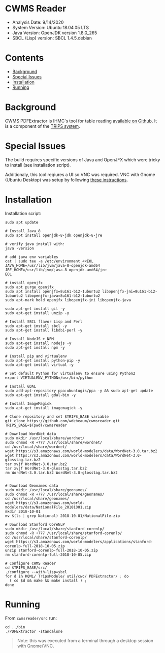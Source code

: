 # CWMS Reader

* Analysis Date: 9/14/2020
* System Version: Ubuntu 18.04.05 LTS
* Java Version: OpenJDK version 1.8.0_265
* SBCL (Lisp) version: SBCL 1.4.5.debian

# Contents
* [Background](#background)
* [Special Issues](#special-issues)
* [Installation](#installation)
* [Running](#running)

# Background

CWMS PDFExtractor is IHMC's tool for table reading [available on Github](https://github.com/wdebeaum/cwmsreader). It is a component of the [TRIPS system](http://trips.ihmc.us/parser/).

# Special Issues

The build requires specific versions of Java and OpenJFX which were tricky to install (see installation script).

Additionaly, this tool reqiures a UI so VNC was required. VNC with Gnome (Ubuntu Desktop) was setup by following [these instructions](https://www.teknotut.com/en/install-vnc-server-with-gnome-display-on-ubuntu-18-04/).

# Installation

Installation script:

```
sudo apt update

# Install Java 8
sudo apt install openjdk-8-jdk openjdk-8-jre

# verify java install with:
java -version

# add java env variables
cat | sudo tee -a /etc/environment <<EOL
JAVA_HOME=/usr/lib/jvm/java-8-openjdk-amd64
JRE_HOME=/usr/lib/jvm/java-8-openjdk-amd64/jre
EOL

# install openjfx
sudo apt purge openjfx
sudo apt install openjfx=8u161-b12-1ubuntu2 libopenjfx-jni=8u161-b12-1ubuntu2 libopenjfx-java=8u161-b12-1ubuntu2
sudo apt-mark hold openjfx libopenjfx-jni libopenjfx-java

sudo apt-get install git -y
sudo apt-get install unzip -y

# Install SBCL flavor Lisp and Perl
sudo apt-get install sbcl -y
sudo apt-get install libdbi-perl -y

# Install NodeJS + NPM
sudo apt-get install nodejs -y
sudo apt-get install npm -y

# Install pip and virtualenv
sudo apt-get install python-pip -y
sudo apt-get install virtual -y

# Set default Python for virtualenv to ensure using Python2
export VIRTUALENV_PYTHON=/usr/bin/python

# Install GDAL
sudo add-apt-repository ppa:ubuntugis/ppa -y && sudo apt-get update
sudo apt-get install gdal-bin -y

# Install ImageMagick
sudo apt-get install imagemagick -y

# Clone repository and set $TRIPS_BASE variable
git clone https://github.com/wdebeaum/cwmsreader.git
TRIPS_BASE=$(pwd)/cwmsreader

# Download WordNet data
sudo mkdir /usr/local/share/wordnet/
sudo chmod -R +777 /usr/local/share/wordnet/
cd /usr/local/share/wordnet/
wget https://s3.amazonaws.com/world-modelers/data/WordNet-3.0.tar.bz2
wget https://s3.amazonaws.com/world-modelers/data/WordNet-3.0-glosstag.tar.bz2
tar xvjf WordNet-3.0.tar.bz2
tar xvjf WordNet-3.0-glosstag.tar.bz2
rm WordNet-3.0.tar.bz2 WordNet-3.0-glosstag.tar.bz2


# Download Geonames data
sudo mkdir /usr/local/share/geonames/
sudo chmod -R +777 /usr/local/share/geonames/
cd /usr/local/share/geonames/
wget https://s3.amazonaws.com/world-modelers/data/NationalFile_20181001.zip
mkdir 2018-10-01
mv $(ls | grep National) 2018-10-01/NationalFile.zip

# Download Stanford CoreNLP
sudo mkdir /usr/local/share/stanford-corenlp/
sudo chmod -R +777 /usr/local/share/stanford-corenlp/
cd /usr/local/share/stanford-corenlp/
wget https://s3.amazonaws.com/world-modelers/applications/stanford-corenlp-full-2018-10-05.zip
unzip stanford-corenlp-full-2018-10-05.zip
rm stanford-corenlp-full-2018-10-05.zip

# Configure CWMS Reader
cd $TRIPS_BASE/src/
./configure --with-lisp=sbcl
for d in KQML/ TripsModule/ util/cwc/ PDFExtractor/ ; do
  ( cd $d && make && make install ) ;
done
```

# Running

From `cwmsreader/src` run:

```
cd ../bin
./PDFExtractor -standalone
```

> Note: this was executed from a terminal through a desktop session with Gnome/VNC.